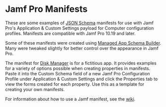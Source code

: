 # Jamf Pro Manifests

These are some examples of [JSON Schema](https://json-schema.org/understanding-json-schema/index.html) manifests for use with Jamf Pro's Application & Custom Settings payload for Computer configuration profiles. Manifests are compatible with Jamf Pro 10.19 and later.

Some of these manifests were created using [Managed App Schema Builder](https://github.com/BIG-RAT/Managed-App-Schema-Builder/wiki). Many were tweaked slightly for better control over the appearance in Jamf Pro.

The manifest for [Disk Manager](https://github.com/Jamf-Custom-Profile-Schemas/jamf-manifests/blob/master/Disk%20Manager%20(net.talkingmoose.diskmanager).json) is for a fictitious app. It provides examples for a variety of options possible when creating properties in manifests. Paste it into the Custom Schema field of a new Jamf Pro Configuration Profile under Application & Custom Settings and click the Properties tab to view the forms created for each property. Use this as a template for creating your own manifests.

For information about how to use a Jamf manifest, see the [wiki](/blob/master/wiki).